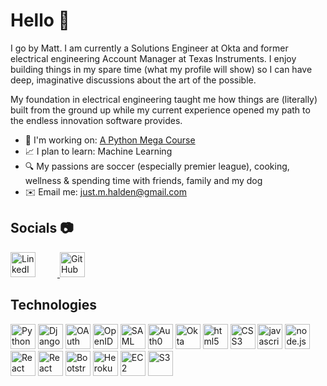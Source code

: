 # Hello :wave:

I go by Matt. I am currently a Solutions Engineer at Okta 
and former electrical engineering Account Manager at Texas Instruments. 
I enjoy building things in my spare time (what my profile will show) so I can have deep, 
imaginative discussions about the art of the possible.

My foundation in electrical engineering taught me how things are (literally)
built from the ground up while my current experience opened my path to the endless innovation 
software provides. 

- :pencil: I'm working on: [A Python Mega Course](https://www.udemy.com/course/the-python-mega-course/)
- :chart_with_upwards_trend: I plan to learn: Machine Learning
- :mag: My passions are soccer (especially premier league), cooking, wellness & spending time with friends, family and my dog
- :envelope: Email me: just.m.halden@gmail.com

## Socials :camera:

<p align="left">
    <a href="https://www.linkedin.com/in/matt-halden" target="_blank">
        <img src="https://cdn.jsdelivr.net/gh/devicons/devicon@latest/icons/linkedin/linkedin-original.svg" alt="LinkedIn" height="40" style="margin-right: 35px;"/>
    </a>    
    <a href="https://github.com/matt-halden" target="_blank">
        <img src="https://cdn.jsdelivr.net/gh/devicons/devicon@latest/icons/github/github-original.svg" alt="GitHub" height="40"/>
    </a>
</p>

## Technologies

<p align="left">
    <img src="https://cdn.jsdelivr.net/gh/devicons/devicon@latest/icons/python/python-original.svg" alt="Python" height="40" />
    <img src="https://cdn.jsdelivr.net/gh/devicons/devicon@latest/icons/django/django-plain.svg" alt="Django" height="40"/>
    <img src="https://cdn.jsdelivr.net/gh/devicons/devicon@latest/icons/oauth/oauth-original.svg" alt="OAuth" height="40"/>
    <img src="https://aws-icons-mh.s3.us-east-2.amazonaws.com/openid_.svg" alt="OpenID Connect" height="40"/>
    <img src="https://aws-icons-mh.s3.us-east-2.amazonaws.com/saml-color_.svg" alt="SAML" height="40"/>
    <img src="https://aws-icons-mh.s3.us-east-2.amazonaws.com/auth0.svg" alt="Auth0" height="40"/>
    <img src="https://cdn.jsdelivr.net/gh/devicons/devicon@latest/icons/okta/okta-original.svg" alt="Okta" height="40"/>
    <img src="https://cdn.jsdelivr.net/gh/devicons/devicon@latest/icons/html5/html5-original.svg" alt="html5" height="40"/>
    <img src="https://cdn.jsdelivr.net/gh/devicons/devicon@latest/icons/css3/css3-original.svg" alt="CSS3" height="40"/>
    <img src="https://cdn.jsdelivr.net/gh/devicons/devicon@latest/icons/javascript/javascript-original.svg" alt="javascript" height="40"/>
    <img src="https://cdn.jsdelivr.net/gh/devicons/devicon@latest/icons/nodejs/nodejs-original-wordmark.svg" alt="node.js" height="40"/>
    <img src="https://cdn.jsdelivr.net/gh/devicons/devicon@latest/icons/react/react-original.svg" alt="React" height="40"/>
    <img src="https://cdn.jsdelivr.net/gh/devicons/devicon@latest/icons/nextjs/nextjs-original.svg" alt="React" height="40"/>
    <img src="https://cdn.jsdelivr.net/gh/devicons/devicon@latest/icons/bootstrap/bootstrap-original.svg" alt="Bootstrap" height="40"/>
    <img src="https://cdn.jsdelivr.net/gh/devicons/devicon@latest/icons/heroku/heroku-original.svg" alt="Heroku" height="40"/>
    <img src="https://aws-icons-mh.s3.us-east-2.amazonaws.com/aws_ec2_.svg" alt="EC2" height="40"/>
    <img src="https://aws-icons-mh.s3.us-east-2.amazonaws.com/aws_s3.svg" alt="S3" height=40"/>
</p>